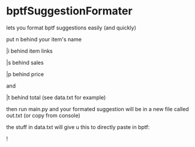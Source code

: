 # bptfSuggestionFormater
lets you format bptf suggestions easily (and quickly)

put n behind your item's name

|i behind item links

|s behind sales

|p behind price

and 

|t behind total (see data.txt for example)

then run main.py and your formated suggestion will be in a new file called out.txt (or copy from console)

the stuff in data.txt will give u this to directly paste in bptf:

!
